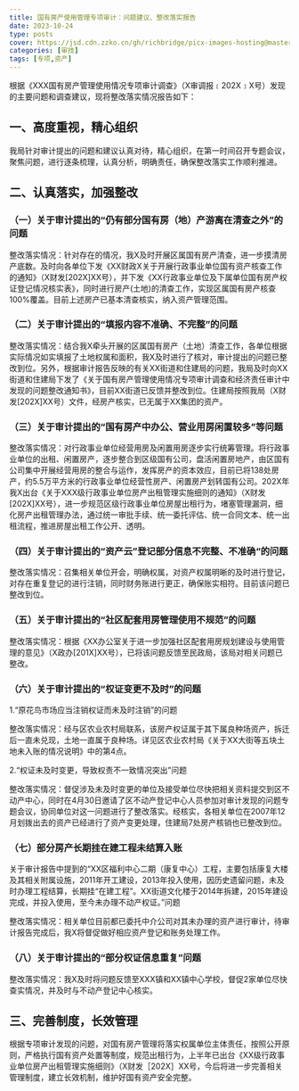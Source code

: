 ```yaml
---
title: 国有房产使用管理专项审计：问题建议、整改落实报告
date: 2023-10-24
type: posts
cover: https://jsd.cdn.zzko.cn/gh/richbridge/picx-images-hosting@master/thumbnail/audit.jpg
categories: [审技]
tags: [专项,资产]
---
```

根据《XXX国有房产管理使用情况专项审计调查》（X审调报﹝202X﹞X号）发现的主要问题和调查建议，现将整改落实情况报告如下：
## 一、高度重视，精心组织

我局针对审计提出的问题和建议认真对待，精心组织，在第一时间召开专题会议，聚焦问题，进行逐条梳理，认真分析，明确责任，确保整改落实工作顺利推进。

## 二、认真落实，加强整改

### （一）关于审计提出的“仍有部分国有房（地）产游离在清查之外”的问题

整改落实情况：针对存在的情况，我X及时开展区属国有房产清查，进一步摸清房产底数。及时向各单位下发《XX财政X关于开展行政事业单位国有资产核查工作的通知》（X财发[202X]XX号），并下发《XX行政事业单位及下属单位国有房产权证登记情况核实表》，同时进行房产(土地)的清查工作，实现区属国有房产核查100%覆盖。目前上述房产已基本清查核实，纳入资产管理范围。 

### （二）关于审计提出的“填报内容不准确、不完整”的问题

整改落实情况：结合我X牵头开展的区属国有房产（土地）清查工作，各单位根据实际情况如实填报了土地权属和面积，我X及时进行了核对，审计提出的问题已整改到位。另外，根据审计报告反映的有关XX街道和住建局的问题，我局及时向XX街道和住建局下发了《关于国有房产管理使用情况专项审计调查和经济责任审计中发现的问题整改通知书》，目前XX街道已反馈并整改到位。住建局按照我局（X财发[202X]XX号）文件，经房产核实，已无属于XX集团的资产。

### （三）关于审计提出的“国有房产中办公、营业用房闲置较多”等问题

整改落实情况：对行政事业单位经营用房及闲置用房逐步实行统筹管理。将行政事业单位的出租、闲置房产，逐步整合到区级国有公司，盘活闲置房地产，由区国有公司集中开展经营用房的整合与运作，发挥房产的资本效应，目前已将138处房产，约5.5万平方米的行政事业单位经营性房产、闲置房产划转国有公司。202X年我X出台《关于XXX级行政事业单位房产出租管理实施细则的通知》（X财发[202X]XX号），进一步规范区级行政事业单位房屋出租行为，堵塞管理漏洞，细化房产出租管理办法，通过统一审批手续、统一委托评估、统一合同文本、统一出租流程，推进房屋出租工作公开、透明。

### （四）关于审计提出的“资产云”登记部分信息不完整、不准确“的问题

整改落实情况：召集相关单位开会，明确权属，对资产权属明晰的及时进行登记，对存在重复登记的进行注销，同时财务账进行更正，确保账实相符。目前该问题已整改到位。

### （五）关于审计提出的“社区配套用房管理使用不规范”的问题

整改落实情况：根据《XX办公室关于进一步加强社区配套用房规划建设与使用管理的意见》（X政办[201X]XX号），已将该问题反馈至民政局，该局对相关问题已整改。

### （六）关于审计提出的“权证变更不及时”的问题

1.“原花鸟市场应当注销权证而未及时注销”的问题

整改落实情况：经与区农业农村局联系，该房产权证属于其下属良种场资产，拆迁后一直未兑现，土地一直属于良种场。详见区农业农村局《关于XX大街等五块土地未入账的情况说明》中的第4点。

2.“权证未及时变更，导致权责不一致情况突出”问题

整改落实情况：督促涉及未及时变更的单位及接受单位尽快把相关资料提交到区不动产中心，同时在4月30日邀请了区不动产登记中心人员参加对审计发现的问题专题会议，协同单位对这一问题进行了整改落实。经核实，各相关单位在2007年12月划拨出去的资产已经进行了资产变更处理，住建局7处房产核销也已整改到位。

### （七）部分房产长期挂在建工程未结算入账

关于审计报告中提到的“XX区福利中心二期（康复中心）工程，主要包括康复大楼及其相关附属设施，2011年开工建设，2013年投入使用，因历史遗留问题，未及时办理工程结算，长期挂“在建工程”。XX街道文化楼于2014年拆建，2015年建设完成，并投入使用，至今未办理不动产权证。”问题

整改落实情况：相关单位目前都已委托中介公司对其未办理的资产进行审计，待审计报告完成后，我X将督促做好相应资产登记和账务处理工作。

### （八）关于审计提出的“部分权证信息重复”问题

整改落实情况：我X及时将问题反馈至XXX镇和XX镇中心学校，督促2家单位尽快查实情况，并及时与不动产登记中心核实。

## 三、完善制度，长效管理  

根据专项审计发现的问题，对国有房产管理将落实权属单位主体责任，按照公开原则，严格执行国有资产处置等制度，规范出租行为，上半年已出台《XX级行政事业单位房产出租管理实施细则》（X财发［202X］XX号，今后将进一步完善相关管理制度，建立长效机制，维护好国有资产安全完整。